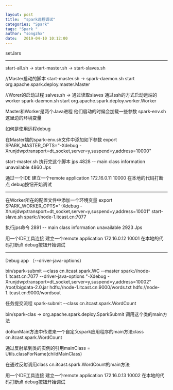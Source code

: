 ```yaml
---

layout: post
title:  "spark远程调试"
categories: "Spark"
tags: "Spark "
author: "songzhx"
date:   2019-04-10 10:12:00 
---
```




setJars

--------------------------------------------------------------------------------------------------------------

start-all.sh -> start-master.sh  -> start-slaves.sh

//Master启动的脚本
start-master.sh  -> spark-daemon.sh start org.apache.spark.deploy.master.Master


//Worer的启动过程
salves.sh   ->  通过读取slaves 通过ssh的方式启动远端的worker
spark-daemon.sh start org.apache.spark.deploy.worker.Worker


Master和Worker是两个Java进程  他们启动的时候会加载一些参数 spark-env.sh这里边的环境变量


如何是使用远程debug

在Master端的spark-env.sh文件中添加如下参数
export SPARK_MASTER_OPTS="-Xdebug -Xrunjdwp:transport=dt_socket,server=y,suspend=y,address=10000"

start-master.sh
执行完这个脚本
jps
4828 -- main class information unavailable
4860 Jps

通过一个IDE  建立一个remote application
172.16.0.11 10000
在本地的代码打断点
debug按钮开始调试

---------------------------------------------------------------------------------------------------------

在Worker所在的配置文件中添加一个环境变量
export SPARK_WORKER_OPTS="-Xdebug -Xrunjdwp:transport=dt_socket,server=y,suspend=y,address=10001"
start-slave.sh spark://node-1.itcast.cn:7077

执行jps命令
2891 -- main class information unavailable
2923 Jps

用一个IDE工具连接 建立一个remote application
172.16.0.12 10001
在本地的代码打断点
debug按钮开始调试

---------------------------------------------------------------------------------------------------------
Debug app （--driver-java-options）

bin/spark-submit --class cn.itcast.spark.WC --master spark://node-1.itcast.cn:7077 --driver-java-options "-Xdebug -Xrunjdwp:transport=dt_socket,server=y,suspend=y,address=10002" /root/bigdata-2.0.jar hdfs://node-1.itcast.cn:9000/words.txt hdfs://node-1.itcast.cn:9000/wordsout

任务提交流程
spark-submit --class cn.itcast.spark.WordCount

bin/spark-clas -> org.apache.spark.deploy.SparkSubmit 调用这个类的main方法

doRunMain方法中传进来一个自定义spark应用程序的main方法class cn.itcast.spark.WordCount

通过反射拿到类的实例的引用mainClass = Utils.classForName(childMainClass)

在通过反射调用class cn.itcast.spark.WordCount的main方法

用一个IDE工具连接 建立一个remote application
172.16.0.13 10002
在本地的代码打断点
debug按钮开始调试

